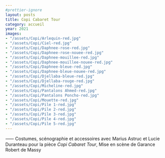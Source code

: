 ```yaml
---
#prettier-ignore
layout: posts
title: Copi Cabaret Tour
category: accueil
year: 2021
images:
- "/assets/Copi/Arlequin-red.jpg"
- "/assets/Copi/Ciel-red.jpg"
- "/assets/Copi/Daphnee-rose-red.jpg"
- "/assets/Copi/Daphnee-rose-nouee-red.jpg"
- "/assets/Copi/Daphnee-mouillee-red.jpg"
- "/assets/Copi/Daphnee-mouillee-nouee-red.jpg"
- "/assets/Copi/Daphnee-bleue-red.jpg"
- "/assets/Copi/Daphnee-bleue-nouee-red.jpg"
- "/assets/Copi/Djellaba-bleue-red.jpg"
- "/assets/Copi/Djellaba-rouge-red.jpg"
- "/assets/Copi/Micheline-red.jpg"
- "/assets/Copi/Pantalons Ahmed-red.jpg"
- "/assets/Copi/Pantalons Poncho-red.jpg"
- "/assets/Copi/Mouette-red.jpg"
- "/assets/Copi/Pile 1-red.jpg"
- "/assets/Copi/Pile 2-red.jpg"
- "/assets/Copi/Pile 3-red.jpg"
- "/assets/Copi/Pile 4-red.jpg"
- "/assets/Copi/Pile 5-red.jpg"
---
```


⸺ Costumes, scénographie et accessoires avec Marius Astruc et Lucie Duranteau pour la pièce _Copi Cabaret Tour_, Mise en scène de Garance Robert de Massy

[1]: https://www.instagram.com/marius_astruc/
